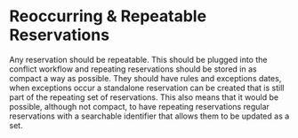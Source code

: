 Reoccurring & Repeatable Reservations
=====================================
Any reservation should be repeatable. This should be plugged into the conflict
workflow and repeating reservations should be stored in as compact a way as
possible. They should have rules and exceptions dates, when exceptions occur a
standalone reservation can be created that is still part of the repeating set of
reservations. This also means that it would be possible, although not compact,
to have repeating reservations regular reservations with a searchable identifier
that allows them to be updated as a set.
